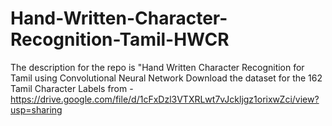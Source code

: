 # Hand-Written-Character-Recognition-Tamil-HWCR
The description for the repo is "Hand Written Character Recognition for Tamil using Convolutional Neural Network
Download the dataset for the 162 Tamil Character Labels from - https://drive.google.com/file/d/1cFxDzl3VTXRLwt7vJckljgz1orixwZci/view?usp=sharing
